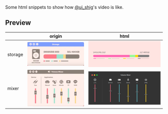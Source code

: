 Some html snippets to show how [@ui_shig](https://www.youtube.com/@ui_shig)'s video is like.

## Preview

|         | origin                 | html                  |
| ------- | ---------------------- | --------------------- |
| storage | ![origin](image-1.png) | ![storage](image.png) |
| mixer   | ![origin](image-3.png) | ![mixer](image-2.png) |

